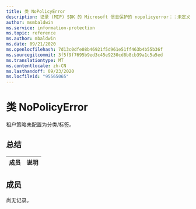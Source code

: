 ```yaml
---
title: 类 NoPolicyError
description: 记录 (MIP) SDK 的 Microsoft 信息保护的 nopolicyerror：：未定义的类。
author: msmbaldwin
ms.service: information-protection
ms.topic: reference
ms.author: mbaldwin
ms.date: 09/21/2020
ms.openlocfilehash: 7d13c0dfe08b46921f5d961e51ff463b4b55b36f
ms.sourcegitcommit: 3f5f9f7695b9ed3c45e9230cd8b8cb39a1c5a5ed
ms.translationtype: MT
ms.contentlocale: zh-CN
ms.lasthandoff: 09/23/2020
ms.locfileid: "95565065"
---
```

# <a name="class-nopolicyerror"></a>类 NoPolicyError 
租户策略未配置为分类/标签。
  
## <a name="summary"></a>总结
 成员                        | 说明                                
--------------------------------|---------------------------------------------
  
## <a name="members"></a>成员
尚无记录。
